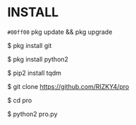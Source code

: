 # INSTALL

`#00ff00` pkg update && pkg upgrade

$ pkg install git

$ pkg install python2

$ pip2 install tqdm

$ git clone https://github.com/RIZKY4/pro

$ cd pro

$ python2 pro.py
